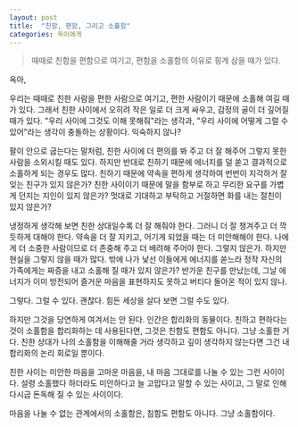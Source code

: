 ```yaml
---
layout: post
title:  "친함, 편함, 그리고 소홀함"
categories: 옥이에게
---
```


> 때때로 친함을 편함으로 여기고, 편함을 소홀함의 이유로 핑계 삼을 때가 있다.

옥아,

우리는 때때로 친한 사람을 편한 사람으로 여기고, 편한 사람이기 때문에 소홀해 여길 때가 있다. 그래서 친한 사이에서 오히려 작은 일로 더 크게 싸우고, 감정의 골이 더 깊어질 때가 있다. "우리 사이에 그것도 이해 못해줘"라는 생각과, "우리 사이에 어떻게 그럴 수 있어"라는 생각이 충돌하는 상황이다. 익숙하지 않나?

팔이 안으로 굽는다는 말처럼, 친한 사이에 더 편의를 봐 주고 더 잘 해주어 그렇지 못한 사람을 소외시킬 때도 있다. 하지만 반대로 친하기 때문에 에너지를 덜 쏟고 결과적으로 소홀하게 되는 경우도 많다. 친하기 때문에 약속을 편하게 생각하여 번번이 지각하거 잘 잊는 친구가 있지 않은가? 친한 사이이기 때문에 말을 함부로 하고 무리한 요구를 가볍게 던지는 지인이 있지 않은가? 멋대로 기대하고 부탁하고 거절하면 화를 내는 절친이 있지 않은가?

냉정하게 생각해 보면 친한 상대일수록 더 잘 해줘야 한다. 그러니 더 잘 챙겨주고 더 깍듯하게 대해야 한다. 약속을 더 잘 지키고, 어기게 되었을 때는 더 미안해해야 한다. 나에게 더 소중한 사람이므로 더 존중해 주고 더 배려해 주어야 한다. 그렇지 않은가. 하지만 현실을 그렇지 않을 때가 많다. 밖에 나가 낯선 이들에게 에너지를 쏟느라 정작 자신의 가족에게는 짜증을 내고 소홀해 질 때가 있지 않은가? 반가운 친구를 만났는데, 그날 에너지가 이미 방전되어 즐거운 마음을 표현하지도 못하고 버티다 돌아온 적이 있지 않나.

그렇다. 그럴 수 있다. 괜찮다. 힘든 세상을 살다 보면 그럴 수도 있다.

하지만 그것을 당연하게 여겨서는 안 된다. 인간은 합리화의 동물이다. 친하고 편하다는 것이 소홀함을 합리화하는 데 사용된다면, 그것은 친함도 편함도 아니다. 그냥 소홀한 거다. 친한 상대가 나의 소홀함을 이해해줄 거라 생각하고 깊이 생각하지 않는다면 그건 내 합리화의 논리 회로일 뿐이다.

친한 사이는 미안한 마음을 고마운 마음을, 내 마음 그대로를 나눌 수 있는 그런 사이이다. 설령 소홀했다 하더라도 미안하다고 늘 고맙다고 말할 수 있는 사이고, 그 말로 인해 다시금 돈독해 질 수 있는 사이이다.

마음을 나눌 수 없는 관계에서의 소홀함은, 침함도 편함도 아니다. 그냥 소홀함이다.
